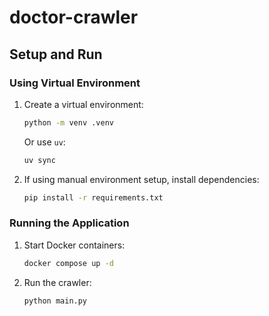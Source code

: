 # doctor-crawler

## Setup and Run

### Using Virtual Environment
1. Create a virtual environment:
    ```bash
    python -m venv .venv
    ```
    Or use `uv`:
    ```bash
    uv sync
    ```

2. If using manual environment setup, install dependencies:
    ```bash
    pip install -r requirements.txt
    ```

### Running the Application
1. Start Docker containers:
    ```bash
    docker compose up -d
    ```

2. Run the crawler:
    ```bash
    python main.py
    ```